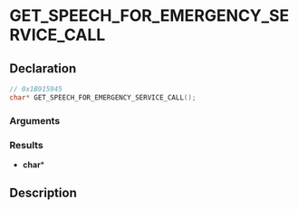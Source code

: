 # GET_SPEECH_FOR_EMERGENCY_SERVICE_CALL

## Declaration
```cpp
// 0x1B915945
char* GET_SPEECH_FOR_EMERGENCY_SERVICE_CALL();
```

### Arguments

### Results
- **char***

## Description
